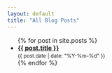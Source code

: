 ```yaml
---
layout: default
title: "All Blog Posts"
---
```


<ul>
{% for post in site.posts %}
  <li>
    <strong><a href="{{ post.url }}">{{ post.title }}</a></strong> 
    <br>
    <small>{{ post.date | date: "%Y-%m-%d" }}</small>
  </li>
{% endfor %}
</ul> 